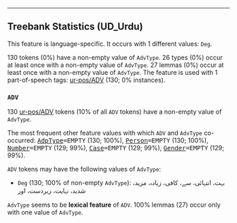 

--------------------------------------------------------------------------------

## Treebank Statistics (UD_Urdu)

This feature is language-specific.
It occurs with 1 different values: `Deg`.

130 tokens (0%) have a non-empty value of `AdvType`.
26 types (0%) occur at least once with a non-empty value of `AdvType`.
27 lemmas (0%) occur at least once with a non-empty value of `AdvType`.
The feature is used with 1 part-of-speech tags: [ur-pos/ADV]() (130; 0% instances).

### `ADV`

130 [ur-pos/ADV]() tokens (10% of all `ADV` tokens) have a non-empty value of `AdvType`.

The most frequent other feature values with which `ADV` and `AdvType` co-occurred: <tt><a href="AdpType.html">AdpType</a>=EMPTY</tt> (130; 100%), <tt><a href="Person.html">Person</a>=EMPTY</tt> (130; 100%), <tt><a href="Number.html">Number</a>=EMPTY</tt> (129; 99%), <tt><a href="Case.html">Case</a>=EMPTY</tt> (129; 99%), <tt><a href="Gender.html">Gender</a>=EMPTY</tt> (129; 99%).

`ADV` tokens may have the following values of `AdvType`:

* `Deg` (130; 100% of non-empty `AdvType`): بہت، انتہائی، سے، کافی، زیادہ، مزید، شدید، نہایت، زبردست، اور

`AdvType` seems to be **lexical feature** of `ADV`. 100% lemmas (27) occur only with one value of `AdvType`.

